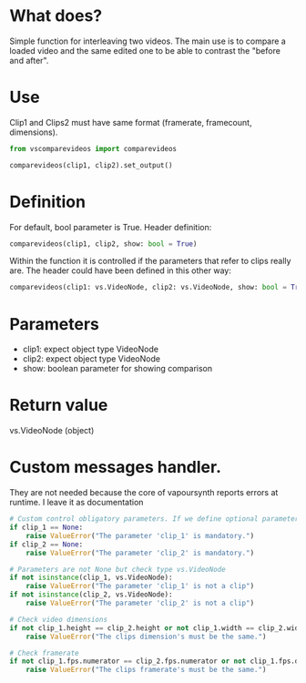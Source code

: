 # What does? 

  Simple function for interleaving two videos. The main use is to compare a loaded video and the same edited one to be able to contrast the "before and after".

# Use
  
  Clip1 and Clips2 must have same format (framerate, framecount, dimensions). 

  ``` python
  from vscomparevideos import comparevideos
  
  comparevideos(clip1, clip2).set_output()
  ```
  
# Definition

  For default, bool parameter is True. Header definition:
  
  ``` python
  comparevideos(clip1, clip2, show: bool = True)
  ```
  
  Within the function it is controlled if the parameters that refer to clips really are. The header could have been defined in this other way:
  ``` python
  comparevideos(clip1: vs.VideoNode, clip2: vs.VideoNode, show: bool = True)
  ```
# Parameters

  * clip1: expect object type VideoNode
  * clip2: expect object type VideoNode
  * show: boolean parameter for showing comparison

# Return value

  vs.VideoNode (object)
  
# Custom messages handler. 

They are not needed because the core of vapoursynth reports errors at runtime. I leave it as documentation
```python
# Custom control obligatory parameters. If we define optional parameters (clip_1, clip_2) 
if clip_1 == None:
	raise ValueError("The parameter 'clip_1' is mandatory.")
if clip_2 == None:
	raise ValueError("The parameter 'clip_2' is mandatory.")

# Parameters are not None but check type vs.VideoNode
if not isinstance(clip_1, vs.VideoNode):
	raise ValueError("The parameter 'clip_1' is not a clip")
if not isinstance(clip_2, vs.VideoNode):
	raise ValueError("The parameter 'clip_2' is not a clip")

# Check video dimensions
if not clip_1.height == clip_2.height or not clip_1.width == clip_2.width:
	raise ValueError("The clips dimension's must be the same.")

# Check framerate
if not clip_1.fps.numerator == clip_2.fps.numerator or not clip_1.fps.denominator == clip_2.fps.denominator:
	raise ValueError("The clips framerate's must be the same.")
```

